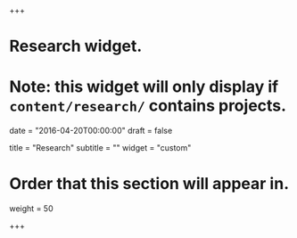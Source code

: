 +++
# Research widget.
# Note: this widget will only display if `content/research/` contains projects.

date = "2016-04-20T00:00:00"
draft = false

title = "Research"
subtitle = ""
widget = "custom"

# Order that this section will appear in.
weight = 50

+++

